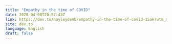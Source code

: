 ```yaml
---
title: "Empathy in the time of COVID"
date: 2020-04-08T20:57:43Z
link: https://dev.to/hayleydenb/empathy-in-the-time-of-covid-15ak?utm_medium=RSS&utm_source=news.12bit.vn
site: dev.to
language: English
draft: false
---
```

